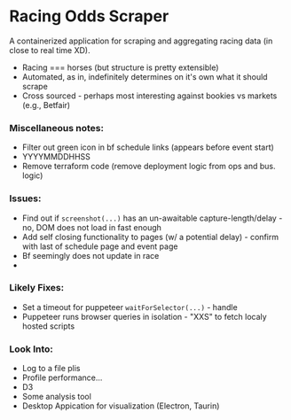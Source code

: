 # Racing Odds Scraper

A containerized application for scraping and aggregating racing data (in close to real time XD).
- Racing === horses (but structure is pretty extensible)
- Automated, as in, indefinitely determines on it's own what it should scrape  
- Cross sourced - perhaps most interesting against bookies vs markets (e.g., Betfair)

### Miscellaneous notes:

- Filter out green icon in bf schedule links (appears before event start)
- YYYYMMDDHHSS
- Remove terraform code (remove deployment logic from ops and bus. logic)

### Issues:

- Find out if `screenshot(...)` has an un-awaitable capture-length/delay - no, DOM does not load in fast enough
- Add self closing functionality to pages (w/ a potential delay) - confirm with last of schedule page and event page
- Bf seemingly does not update in race
- 
### Likely Fixes:

- Set a timeout for puppeteer `waitForSelector(...)` - handle
- Puppeteer runs browser queries in isolation - "XXS" to fetch localy hosted scripts

### Look Into:

- Log to a file plis
- Profile performance...
- D3
- Some analysis tool
- Desktop Appication for visualization (Electron, Taurin)
